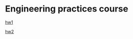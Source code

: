 # Engineering practices course

[hw1](https://github.com/mkotenkov/engineering_practices/tree/hw1)

[hw2](https://github.com/mkotenkov/engineering_practices/tree/hw2)